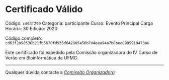 # Certificado Válido

Código: `cd63f299`
Categoria: participante
Curso: Evento Principal
Carga Horária: 30
Edição: 2020


Código completo: `cd63f2990536b21fb5670fd935d642805456b784eea94a7b8bec8995919473a6`


Este certificado foi expedido pela Comissão organizadora do IV Curso de Verão em Bioinformática da UFMG.

----

Qualquer dúvida contacte a [_Comissão Organizadora_](<mailto:cursobioinfoufmg@gmail.com$subject=[Certificados]>)

